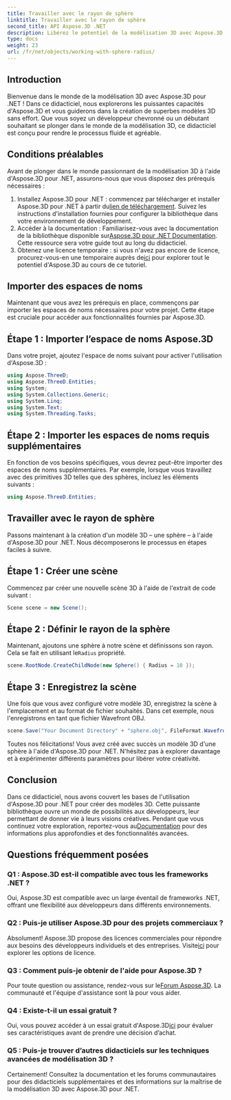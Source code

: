 ```yaml
---
title: Travailler avec le rayon de sphère
linktitle: Travailler avec le rayon de sphère
second_title: API Aspose.3D .NET
description: Libérez le potentiel de la modélisation 3D avec Aspose.3D pour .NET. Créez de superbes modèles sans effort. Téléchargez votre essai gratuit maintenant !
type: docs
weight: 23
url: /fr/net/objects/working-with-sphere-radius/
---
```

## Introduction
Bienvenue dans le monde de la modélisation 3D avec Aspose.3D pour .NET ! Dans ce didacticiel, nous explorerons les puissantes capacités d'Aspose.3D et vous guiderons dans la création de superbes modèles 3D sans effort. Que vous soyez un développeur chevronné ou un débutant souhaitant se plonger dans le monde de la modélisation 3D, ce didacticiel est conçu pour rendre le processus fluide et agréable.
## Conditions préalables
Avant de plonger dans le monde passionnant de la modélisation 3D à l'aide d'Aspose.3D pour .NET, assurons-nous que vous disposez des prérequis nécessaires :
1.  Installez Aspose.3D pour .NET : commencez par télécharger et installer Aspose.3D pour .NET à partir du[lien de téléchargement](https://releases.aspose.com/3d/net/). Suivez les instructions d'installation fournies pour configurer la bibliothèque dans votre environnement de développement.
2.  Accéder à la documentation : Familiarisez-vous avec la documentation de la bibliothèque disponible sur[Aspose.3D pour .NET Documentation](https://reference.aspose.com/3d/net/). Cette ressource sera votre guide tout au long du didacticiel.
3. Obtenez une licence temporaire : si vous n'avez pas encore de licence, procurez-vous-en une temporaire auprès de[ici](https://purchase.aspose.com/temporary-license/) pour explorer tout le potentiel d'Aspose.3D au cours de ce tutoriel.
## Importer des espaces de noms
Maintenant que vous avez les prérequis en place, commençons par importer les espaces de noms nécessaires pour votre projet. Cette étape est cruciale pour accéder aux fonctionnalités fournies par Aspose.3D.
## Étape 1 : Importer l’espace de noms Aspose.3D
Dans votre projet, ajoutez l'espace de noms suivant pour activer l'utilisation d'Aspose.3D :
```csharp
using Aspose.ThreeD;
using Aspose.ThreeD.Entities;
using System;
using System.Collections.Generic;
using System.Linq;
using System.Text;
using System.Threading.Tasks;
```
## Étape 2 : Importer les espaces de noms requis supplémentaires
En fonction de vos besoins spécifiques, vous devrez peut-être importer des espaces de noms supplémentaires. Par exemple, lorsque vous travaillez avec des primitives 3D telles que des sphères, incluez les éléments suivants :
```csharp
using Aspose.ThreeD.Entities;
```
## Travailler avec le rayon de sphère
Passons maintenant à la création d'un modèle 3D – une sphère – à l'aide d'Aspose.3D pour .NET. Nous décomposerons le processus en étapes faciles à suivre.
## Étape 1 : Créer une scène
Commencez par créer une nouvelle scène 3D à l'aide de l'extrait de code suivant :
```csharp
Scene scene = new Scene();
```
## Étape 2 : Définir le rayon de la sphère
Maintenant, ajoutons une sphère à notre scène et définissons son rayon. Cela se fait en utilisant le`Radius` propriété.
```csharp
scene.RootNode.CreateChildNode(new Sphere() { Radius = 10 });
```
## Étape 3 : Enregistrez la scène
Une fois que vous avez configuré votre modèle 3D, enregistrez la scène à l'emplacement et au format de fichier souhaités. Dans cet exemple, nous l'enregistrons en tant que fichier Wavefront OBJ.
```csharp
scene.Save("Your Document Directory" + "sphere.obj", FileFormat.WavefrontOBJ);
```
Toutes nos félicitations! Vous avez créé avec succès un modèle 3D d'une sphère à l'aide d'Aspose.3D pour .NET. N'hésitez pas à explorer davantage et à expérimenter différents paramètres pour libérer votre créativité.
## Conclusion
 Dans ce didacticiel, nous avons couvert les bases de l'utilisation d'Aspose.3D pour .NET pour créer des modèles 3D. Cette puissante bibliothèque ouvre un monde de possibilités aux développeurs, leur permettant de donner vie à leurs visions créatives. Pendant que vous continuez votre exploration, reportez-vous au[Documentation](https://reference.aspose.com/3d/net/) pour des informations plus approfondies et des fonctionnalités avancées.
## Questions fréquemment posées

### Q1 : Aspose.3D est-il compatible avec tous les frameworks .NET ?
Oui, Aspose.3D est compatible avec un large éventail de frameworks .NET, offrant une flexibilité aux développeurs dans différents environnements.
### Q2 : Puis-je utiliser Aspose.3D pour des projets commerciaux ?
Absolument! Aspose.3D propose des licences commerciales pour répondre aux besoins des développeurs individuels et des entreprises. Visite[ici](https://purchase.aspose.com/buy) pour explorer les options de licence.
### Q3 : Comment puis-je obtenir de l'aide pour Aspose.3D ?
 Pour toute question ou assistance, rendez-vous sur le[Forum Aspose.3D](https://forum.aspose.com/c/3d/18). La communauté et l'équipe d'assistance sont là pour vous aider.
### Q4 : Existe-t-il un essai gratuit ?
 Oui, vous pouvez accéder à un essai gratuit d'Aspose.3D[ici](https://releases.aspose.com/) pour évaluer ses caractéristiques avant de prendre une décision d’achat.
### Q5 : Puis-je trouver d’autres didacticiels sur les techniques avancées de modélisation 3D ?
Certainement! Consultez la documentation et les forums communautaires pour des didacticiels supplémentaires et des informations sur la maîtrise de la modélisation 3D avec Aspose.3D pour .NET.